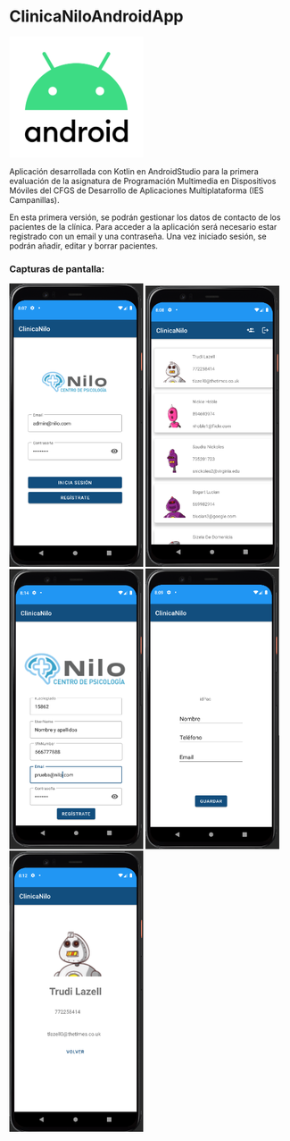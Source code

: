 # ClinicaNiloAndroidApp

<img width="240px" src="./android-logo-5-2.png">

Aplicación desarrollada con Kotlin en AndroidStudio para la primera evaluación de la asignatura de Programación Multimedia en Dispositivos Móviles del CFGS de Desarrollo de Aplicaciones Multiplataforma (IES Campanillas).

En esta primera versión, se podrán gestionar los datos de contacto de los pacientes de la clínica.
Para acceder a la aplicación será necesario estar registrado con un email y una contraseña.
Una vez iniciado sesión, se podrán añadir, editar y borrar pacientes.

### Capturas de pantalla:

<img width="240px" src="./images/01_login.png">
<img width="240px" src="./images/02_main.png">
<img width="240px" src="./images/03_registro.png">
<img width="240px" src="./images/04_nuevo.png">
<img width="240px" src="./images/05_view.png">
